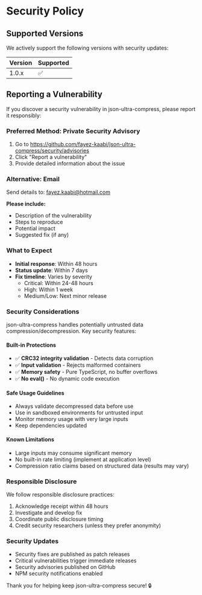 # Security Policy

## Supported Versions

We actively support the following versions with security updates:

| Version | Supported          |
| ------- | ------------------ |
| 1.0.x   | :white_check_mark: |

## Reporting a Vulnerability

If you discover a security vulnerability in json-ultra-compress, please report it responsibly:

### **Preferred Method: Private Security Advisory**
1. Go to https://github.com/fayez-kaabi/json-ultra-compress/security/advisories
2. Click "Report a vulnerability"
3. Provide detailed information about the issue

### **Alternative: Email**
Send details to: fayez.kaabi@hotmail.com

**Please include:**
- Description of the vulnerability
- Steps to reproduce
- Potential impact
- Suggested fix (if any)

### **What to Expect**
- **Initial response**: Within 48 hours
- **Status update**: Within 7 days
- **Fix timeline**: Varies by severity
  - Critical: Within 24-48 hours
  - High: Within 1 week
  - Medium/Low: Next minor release

### **Security Considerations**

json-ultra-compress handles potentially untrusted data compression/decompression. Key security features:

#### **Built-in Protections**
- ✅ **CRC32 integrity validation** - Detects data corruption
- ✅ **Input validation** - Rejects malformed containers
- ✅ **Memory safety** - Pure TypeScript, no buffer overflows
- ✅ **No eval()** - No dynamic code execution

#### **Safe Usage Guidelines**
- Always validate decompressed data before use
- Use in sandboxed environments for untrusted input
- Monitor memory usage with very large inputs
- Keep dependencies updated

#### **Known Limitations**
- Large inputs may consume significant memory
- No built-in rate limiting (implement at application level)
- Compression ratio claims based on structured data (results may vary)

### **Responsible Disclosure**
We follow responsible disclosure practices:
1. Acknowledge receipt within 48 hours
2. Investigate and develop fix
3. Coordinate public disclosure timing
4. Credit security researchers (unless they prefer anonymity)

### **Security Updates**
- Security fixes are published as patch releases
- Critical vulnerabilities trigger immediate releases
- Security advisories published on GitHub
- NPM security notifications enabled

Thank you for helping keep json-ultra-compress secure! 🔒
